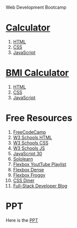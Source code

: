 Web Development Bootcamp

# [Calculator](https://github.com/Sapna2001/LuovaWebDevelopmentBootcamp/tree/master/Calculator)
1. [HTML](https://github.com/Sapna2001/LuovaWebDevelopmentBootcamp/blob/master/Calculator/calculator.html)
2. [CSS](https://github.com/Sapna2001/LuovaWebDevelopmentBootcamp/blob/master/Calculator/calculator.css)
3. [JavaScript](https://github.com/Sapna2001/LuovaWebDevelopmentBootcamp/blob/master/Calculator/calculator.js)

# [BMI Calculator](https://github.com/Sapna2001/LuovaWebDevelopmentBootcamp/tree/master/BMICalculator)
1. [HTML](https://github.com/Sapna2001/LuovaWebDevelopmentBootcamp/blob/master/BMICalculator/BMICalculator.html)
2. [CSS](https://github.com/Sapna2001/LuovaWebDevelopmentBootcamp/blob/master/BMICalculator/BMICalculator.css)
3. [JavaScript](https://github.com/Sapna2001/LuovaWebDevelopmentBootcamp/blob/master/BMICalculator/BMICalculator.js)

# Free Resources 
1. [FreeCodeCamp](https://www.freecodecamp.org/learn/responsive-web-design/)
2. [W3 Schools HTML](https://www.w3schools.com/html/default.asp)
3. [W3 Schools CSS](https://www.w3schools.com/css/default.asp)
4. [W3 Schools JS](https://www.w3schools.com/js/default.asp)
5. [JavaScript 30](https://javascript30.com/)
6. [Sololearn](https://www.sololearn.com/learning)
7. [Flexbox YoutTube Playlist](https://www.youtube.com/playlist?list=PLGyA74h_S9NrkKnaIrYeOolru4EakosHY)
8. [Flexbox Dense](http://www.flexboxdefense.com/)
9. [Flexbox Froggy](https://flexboxfroggy.com/)
10. [CSS Diner](https://flukeout.github.io/)
11. [Full-Stack Developer Blog ](https://www.codingninjas.com/blog/2021/06/10/how-to-become-a-full-stack-developer-in-2021/)

# PPT
Here is the [PPT](https://www.canva.com/design/DAEmPFgDwnw/TVErJVfKJe4k9H8sSjnTYQ/view?utm_content=DAEmPFgDwnw&utm_campaign=designshare&utm_medium=link&utm_source=sharebutton)
